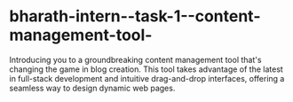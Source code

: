 # bharath-intern--task-1--content-management-tool-
Introducing you to a groundbreaking content management tool that's changing the game in blog creation. This tool takes advantage of the latest in full-stack development and intuitive drag-and-drop interfaces, offering a seamless way to design dynamic web pages.
